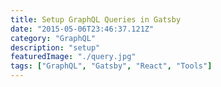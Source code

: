 ```yaml
---
title: Setup GraphQL Queries in Gatsby
date: "2015-05-06T23:46:37.121Z"
category: "GraphQL"
description: "setup"
featuredImage: "./query.jpg"
tags: ["GraphQL", "Gatsby", "React", "Tools"]
---
```


